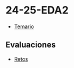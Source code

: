 # 24-25-EDA2

- [Temario](https://github.com/mmasias/EDA2)

## Evaluaciones

- [Retos](/retos/README.md)
